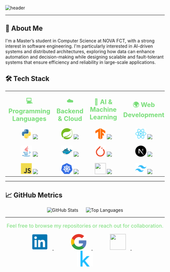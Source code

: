 ![header](https://capsule-render.vercel.app/api?type=waving&height=300&color=0:77dd77,100:b4d3b2&text=Manuel%20Pinto&reversal=false&animation=fadeIn&textBg=false&fontSize=60&desc=Software%20Engineer%20|%20MSc%20in%20Computer%20Science&descSize=25&descAlignY=55&fontAlignY=38)

---

## 👋 **About Me**
I'm a Master’s student in Computer Science at NOVA FCT, with a strong interest in software engineering. I'm particularly interested in AI-driven systems and distributed architectures, exploring how data can enhance automation and decision-making while designing scalable and fault-tolerant systems that ensure efficiency and reliability in large-scale applications. 

## 🛠️ **Tech Stack**

<table align="center">
  <tr>
    <th align="center" style="color:#77dd77; font-size:20px;">💻 Programming Languages</th>
    <th align="center" style="color:#77dd77; font-size:20px;">☁️ Backend & Cloud</th>
    <th align="center" style="color:#77dd77; font-size:20px;">🧠 AI & Machine Learning</th>
    <th align="center" style="color:#77dd77; font-size:20px;">🌍 Web Development</th>
    <th align="center" style="color:#77dd77; font-size:20px;">🛠️ Tools & Others</th>
  </tr>

  <tr align="center">
    <!-- Programming Languages -->
    <td>
      <img src="https://raw.githubusercontent.com/devicons/devicon/master/icons/python/python-original.svg" width="35" height="35"/>
      <img src="https://img.shields.io/badge/-Python-306998?style=for-the-badge&logo=python&logoColor=white"/>
      <br/><br/>
      <img src="https://raw.githubusercontent.com/devicons/devicon/master/icons/java/java-original.svg" width="35" height="35"/>
      <img src="https://img.shields.io/badge/-Java-ED8B00?style=for-the-badge&logo=openjdk&logoColor=white"/>
      <br/><br/>
      <img src="https://raw.githubusercontent.com/devicons/devicon/master/icons/javascript/javascript-original.svg" width="35" height="35"/>
      <img src="https://img.shields.io/badge/-JavaScript-F7DF1E?style=for-the-badge&logo=javascript&logoColor=black"/>
    </td>
    <!-- Backend & Cloud -->
    <td>
      <img src="https://raw.githubusercontent.com/devicons/devicon/master/icons/spring/spring-original.svg" width="35" height="35"/>
      <img src="https://img.shields.io/badge/-SpringBoot-6DB33F?style=for-the-badge&logo=spring&logoColor=white"/>
      <br/><br/>
      <img src="https://raw.githubusercontent.com/devicons/devicon/master/icons/docker/docker-original.svg" width="35" height="35"/>
      <img src="https://img.shields.io/badge/-Docker-2496ED?style=for-the-badge&logo=docker&logoColor=white"/>
      <br/><br/>
      <img src="https://raw.githubusercontent.com/devicons/devicon/master/icons/kubernetes/kubernetes-plain.svg" width="35" height="35"/>
      <img src="https://img.shields.io/badge/-Kubernetes-326CE5?style=for-the-badge&logo=kubernetes&logoColor=white"/>
    </td>
    <!-- AI & ML -->
    <td>
      <img src="https://raw.githubusercontent.com/devicons/devicon/master/icons/tensorflow/tensorflow-original.svg" width="35" height="35"/>
      <img src="https://img.shields.io/badge/-TensorFlow-FF6F00?style=for-the-badge&logo=tensorflow&logoColor=white"/>
      <br/><br/>
      <img src="https://raw.githubusercontent.com/devicons/devicon/master/icons/pytorch/pytorch-original.svg" width="35" height="35"/>
      <img src="https://img.shields.io/badge/-PyTorch-EE4C2C?style=for-the-badge&logo=pytorch&logoColor=white"/>
      <br/><br/>
      <img src="https://huggingface.co/front/assets/huggingface_logo-noborder.svg" width="35" height="35"/>
      <img src="https://img.shields.io/badge/-HuggingFace-FFCC4D?style=for-the-badge&logo=huggingface&logoColor=black"/>
    </td>
    <!-- Web Development -->
    <td>
      <img src="https://raw.githubusercontent.com/devicons/devicon/master/icons/react/react-original.svg" width="35" height="35"/>
      <img src="https://img.shields.io/badge/-React-61DAFB?style=for-the-badge&logo=react&logoColor=black"/>
      <br/><br/>
      <img src="https://raw.githubusercontent.com/devicons/devicon/master/icons/nextjs/nextjs-original.svg" width="35" height="35"/>
      <img src="https://img.shields.io/badge/-Next.js-000000?style=for-the-badge&logo=nextdotjs&logoColor=white"/>
      <br/><br/>
      <img src="https://raw.githubusercontent.com/devicons/devicon/master/icons/tailwindcss/tailwindcss-original.svg" width="35" height="35"/>
      <img src="https://img.shields.io/badge/-Tailwind_CSS-38B2AC?style=for-the-badge&logo=tailwind-css&logoColor=white"/>
    </td>
    <!-- Tools -->
    <td>
      <img src="https://raw.githubusercontent.com/devicons/devicon/master/icons/git/git-original.svg" width="35" height="35"/>
      <img src="https://img.shields.io/badge/-Git-F05032?style=for-the-badge&logo=git&logoColor=white"/>
      <br/><br/>
      <img src="https://raw.githubusercontent.com/devicons/devicon/master/icons/mysql/mysql-original.svg" width="35" height="35"/>
      <img src="https://img.shields.io/badge/-MySQL-4479A1?style=for-the-badge&logo=mysql&logoColor=white"/>
      <br/><br/>
      <img src="https://raw.githubusercontent.com/devicons/devicon/master/icons/azure/azure-original.svg" width="35" height="35"/>
      <img src="https://img.shields.io/badge/-Azure-0089D6?style=for-the-badge&logo=microsoftazure&logoColor=white"/>
    </td>
  </tr>
</table>


---

## 📈 **GitHub Metrics**
<p align="center">
  <img 
       src="https://github-readme-stats.vercel.app/api?username=ManuelCPinto&show_icons=true&bg_color=0D1117&title_color=C8FFD4&text_color=FFFFFF&icon_color=C8FFD4&border_color=C8FFD4"
       alt="GitHub Stats"
       width="49%"
       style="vertical-align:top; margin-right:2%;"
  />
  <img 
       src="https://github-readme-stats.vercel.app/api/top-langs/?username=ManuelCPinto&layout=compact&bg_color=0D1117&title_color=C8FFD4&text_color=FFFFFF&icon_color=C8FFD4&border_color=C8FFD4"
       alt="Top Languages"
       width="37.3%"
       style="vertical-align:bottom; margin-left:2%;"
  />
</p>

---

<p align="center" style="color:#77dd77; font-size:16px;">
  Feel free to browse my repositories or reach out for collaboration.
</p>

<p align="center">
  <a href="https://www.linkedin.com/in/ManuelCPinto" target="_blank">
    <img src="https://raw.githubusercontent.com/devicons/devicon/master/icons/linkedin/linkedin-original.svg" width="50" height="50" style="margin: 0 15px;"/>
  </a>
  &nbsp;&nbsp;&nbsp;&nbsp;&nbsp;&nbsp;&nbsp;&nbsp;&nbsp;
  <a href="mailto:manuelcoelhopinto@gmail.com">
    <img src="https://raw.githubusercontent.com/devicons/devicon/master/icons/google/google-original.svg" width="50" height="50" style="margin: 0 15px;"/>
  </a>
  &nbsp;&nbsp;&nbsp;&nbsp;&nbsp;&nbsp;&nbsp;&nbsp;&nbsp;
  <a href="https://leetcode.com/ManuelCPinto" target="_blank">
    <img src="https://upload.wikimedia.org/wikipedia/commons/1/19/LeetCode_logo_black.png" width="50" height="50" style="margin: 0 15px;"/>
  </a>
  &nbsp;&nbsp;&nbsp;&nbsp;&nbsp;&nbsp;&nbsp;&nbsp;&nbsp;
  <a href="https://www.kaggle.com/ManuelCPinto" target="_blank">
    <img src="https://raw.githubusercontent.com/devicons/devicon/master/icons/kaggle/kaggle-original.svg" width="50" height="50" style="margin: 0 100px;"/>
  </a>
</p>


